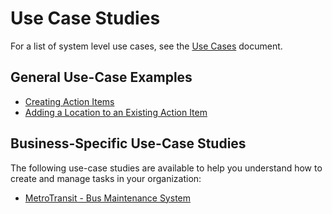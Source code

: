 # Use Case Studies

For a list of system level use cases, see the [Use Cases](../use-cases.md) document.

## General Use-Case Examples

* [Creating Action Items](./create-actionitem.md)
* [Adding a Location to an Existing Action Item](./add-location-to-actionitem.md)

## Business-Specific Use-Case Studies

The following use-case studies are available to help you understand how to create and manage tasks in your organization:

* [MetroTransit - Bus Maintenance System](./MetroTransit/README.md)
